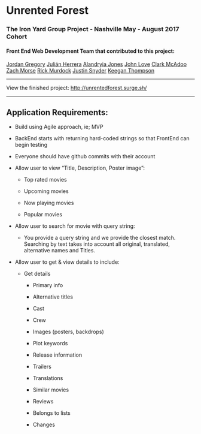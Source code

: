 # Unrented Forest

### The Iron Yard Group Project - Nashville May - August 2017 Cohort

#### Front End Web Development Team that contributed to this project:

[Jordan Gregory](https://github.com/jordangregory)
[Julián Herrera](https://github.com/vidjuheffex)
[Alandryia Jones](https://github.com/LandiJ)
[John Love](https://github.com/JohnHLove)
[Clark McAdoo](https://github.com/clarkmcadoo)
[Zach Morse](https://github.com/zachmorse)
[Rick Murdock](https://github.com/rickmurdock)
[Justin Snyder](https://github.com/Kaizan08)
[Keegan Thompson](https://github.com/keeganthomp)

---

View the finished project: http://unrentedforest.surge.sh/

---
## Application Requirements:

* Build using Agile approach, ie; MVP

* BackEnd starts with returning hard-coded strings so that FrontEnd can begin testing

* Everyone should have github commits with their account

* Allow user to view “Title, Description, Poster image”:

  * Top rated movies

  * Upcoming movies

  * Now playing movies

  * Popular movies

* Allow user to search for movie with query string:

  * You provide a query string and we provide the closest match. Searching by text takes into account all original, translated, alternative names and Titles.

* Allow user to get & view details to include:

  * Get details

    * Primary info

    * Alternative titles

    * Cast

    * Crew

    * Images (posters, backdrops)

    * Plot keywords

    * Release information

    * Trailers

    * Translations

    * Similar movies

    * Reviews

    * Belongs to lists
    
    * Changes


